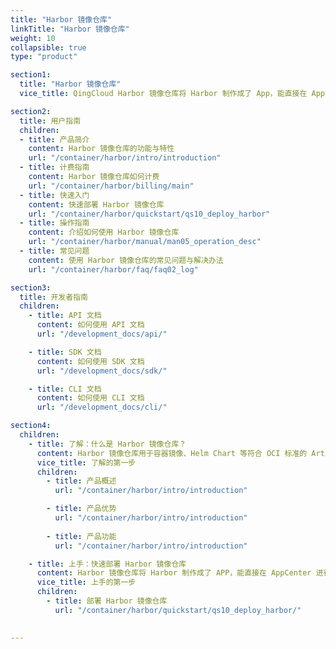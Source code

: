```yaml
---
title: "Harbor 镜像仓库"
linkTitle: "Harbor 镜像仓库"
weight: 10
collapsible: true
type: "product"

section1:
  title: "Harbor 镜像仓库"
  vice_title: QingCloud Harbor 镜像仓库将 Harbor 制作成了 App，能直接在 AppCenter 进行一键部署，并提供了一个高可用、高安全、高性能的镜像仓库方案。

section2:
  title: 用户指南
  children:
  - title: 产品简介
    content: Harbor 镜像仓库的功能与特性
    url: "/container/harbor/intro/introduction"
  - title: 计费指南
    content: Harbor 镜像仓库如何计费
    url: "/container/harbor/billing/main"
  - title: 快速入门
    content: 快速部署 Harbor 镜像仓库
    url: "/container/harbor/quickstart/qs10_deploy_harbor"
  - title: 操作指南
    content: 介绍如何使用 Harbor 镜像仓库
    url: "/container/harbor/manual/man05_operation_desc"
  - title: 常见问题
    content: 使用 Harbor 镜像仓库的常见问题与解决办法
    url: "/container/harbor/faq/faq02_log"

section3:
  title: 开发者指南
  children:
    - title: API 文档
      content: 如何使用 API 文档
      url: "/development_docs/api/"

    - title: SDK 文档
      content: 如何使用 SDK 文档
      url: "/development_docs/sdk/"

    - title: CLI 文档
      content: 如何使用 CLI 文档
      url: "/development_docs/cli/"

section4:
  children:
    - title: 了解：什么是 Harbor 镜像仓库？
      content: Harbor 镜像仓库用于容器镜像、Helm Chart 等符合 OCI 标准的 Artifact 的安全托管及高效分发。
      vice_title: 了解的第一步
      children:
        - title: 产品概述
          url: "/container/harbor/intro/introduction"

        - title: 产品优势
          url: "/container/harbor/intro/introduction"
        
        - title: 产品功能
          url: "/container/harbor/intro/introduction"

    - title: 上手：快速部署 Harbor 镜像仓库
      content: Harbor 镜像仓库将 Harbor 制作成了 APP，能直接在 AppCenter 进行一键部署。
      vice_title: 上手的第一步
      children:
        - title: 部署 Harbor 镜像仓库
          url: "/container/harbor/quickstart/qs10_deploy_harbor/"  
   

---
```


